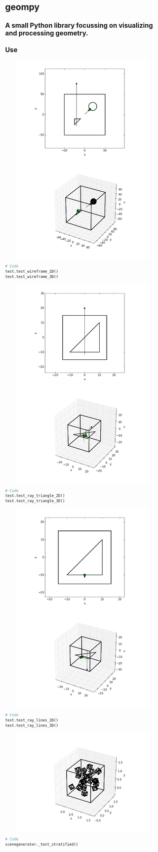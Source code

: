 # geompy

## A small Python library focussing on visualizing and processing geometry.

## Use
<p align="center"><img src="https://github.com/matt77hias/geompy/blob/master/res/Wireframe 2D.png" width="430"><img src="https://github.com/matt77hias/geompy/blob/master/res/Wireframe 3D.png" width="430"></p>

```python
# Code
test.test_wireframe_2D()
test.test_wireframe_3D()
```

<p align="center"><img src="https://github.com/matt77hias/geompy/blob/master/res/Triangle Intersection 2D.png" width="430"><img src="https://github.com/matt77hias/geompy/blob/master/res/Triangle Intersection 3D.png" width="430"></p>

```python
# Code
test.test_ray_triangle_2D()
test.test_ray_triangle_3D()
```

<p align="center"><img src="https://github.com/matt77hias/geompy/blob/master/res/Lines Intersection 2D.png" width="430"><img src="https://github.com/matt77hias/geompy/blob/master/res/Lines Intersection 3D.png" width="430"></p>

```python
# Code
test.test_ray_lines_2D()
test.test_ray_lines_3D()
```
<p align="center"><img src="https://github.com/matt77hias/geompy/blob/master/res/Scene0.png" width="430"></p>

```python
# Code
scenegenerator._test_stratified()
```

